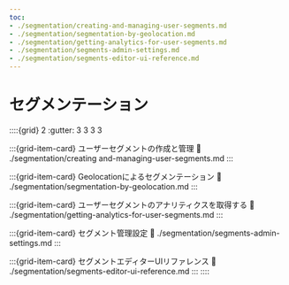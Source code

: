 ```yaml
---
toc:
- ./segmentation/creating-and-managing-user-segments.md
- ./segmentation/segmentation-by-geolocation.md
- ./segmentation/getting-analytics-for-user-segments.md
- ./segmentation/segments-admin-settings.md
- ./segmentation/segments-editor-ui-reference.md
---
```

# セグメンテーション

::::{grid} 2
:gutter: 3 3 3 3

:::{grid-item-card} ユーザーセグメントの作成と管理
:link: ./segmentation/creating and-managing-user-segments.md
:::

:::{grid-item-card} Geolocationによるセグメンテーション
:link: ./segmentation/segmentation-by-geolocation.md
:::

:::{grid-item-card} ユーザーセグメントのアナリティクスを取得する
:link: ./segmentation/getting-analytics-for-user-segments.md
:::

:::{grid-item-card} セグメント管理設定
:link: ./segmentation/segments-admin-settings.md
:::

:::{grid-item-card} セグメントエディターUIリファレンス
:link: ./segmentation/segments-editor-ui-reference.md 
:::
::::
